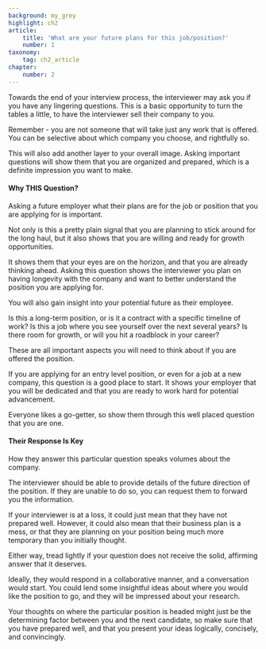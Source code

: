 ```yaml
---
background: my_grey
highlight: ch2
article:
    title: 'What are your future plans for this job/position?'
    number: 1
taxonomy:
    tag: ch2_article
chapter:
    number: 2
---
```

Towards the end of your interview process, the interviewer may ask you if you have any lingering questions. This is a basic opportunity to turn the tables a little, to have the interviewer sell their company to you.

Remember - you are not someone that will take just any work that is offered. You can be selective about which company you choose, and rightfully so.

This will also add another layer to your overall image. Asking important questions will show them that you are organized and prepared, which is a definite impression you want to make.

#### Why THIS Question?

Asking a future employer what their plans are for the job or position that you are applying for is important.

Not only is this a pretty plain signal that you are planning to stick around for the long haul, but it also shows that you are willing and ready for growth opportunities.

It shows them that your eyes are on the horizon, and that you are already thinking ahead. Asking this question shows the interviewer you plan on having longevity with the company and want to better understand the position you are applying for.

You will also gain insight into your potential future as their employee.

Is this a long-term position, or is it a contract with a specific timeline of work? Is this a job where you see yourself over the next several years? Is there room for growth, or will you hit a roadblock in your career?

These are all important aspects you will need to think about if you are offered the position.

If you are applying for an entry level position, or even for a job at a new company, this question is a good place to start. It shows your employer that you will be dedicated and that you are ready to work hard for potential advancement.

Everyone likes a go-getter, so show them through this well placed question that you are one.

#### Their Response Is Key

How they answer this particular question speaks volumes about the company.

The interviewer should be able to provide details of the future direction of the position. If they are unable to do so, you can request them to forward you the information.

If your interviewer is at a loss, it could just mean that they have not prepared well. However, it could also mean that their business plan is a mess, or that they are planning on your position being much more temporary than you initially thought.

Either way, tread lightly if your question does not receive the solid, affirming answer that it deserves.

Ideally, they would respond in a collaborative manner, and a conversation would start. You could lend some insightful ideas about where you would like the position to go, and they will be impressed about your research.

Your thoughts on where the particular position is headed might just be the determining factor between you and the next candidate, so make sure that you have prepared well, and that you present your ideas logically, concisely, and convincingly.